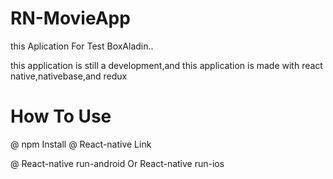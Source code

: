 # RN-MovieApp
this Aplication For Test BoxAladin..

this application is still a development,and
this application is made with react native,nativebase,and redux

# How To Use 
 
@ npm Install
@ React-native Link

@ React-native run-android Or React-native run-ios
